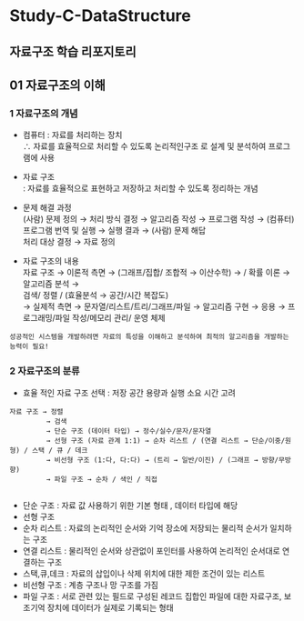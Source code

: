 # Study-C-DataStructure
자료구조 학습 리포지토리
----------------------------   
## 01 자료구조의 이해   
### 1 자료구조의 개념   
- 컴퓨터 : 자료를 처리하는 장치   
∴ 자료를 효율적으로 처리할 수 있도록 논리적인구조 로 설계 및 분석하여 프로그램에 사용   
- 자료 구조    
: 자료를 효율적으로 표현하고 저장하고 처리할 수 있도록 정리하는 개념   

- 문제 해결 과정   
(사람) 문제 정의 → 처리 방식 결정 → 알고리즘 작성 → 프로그램 작성 → (컴퓨터) 프로그램 번역 및 실행 → 실행 결과 → (사람) 문제 해답   
                  처리 대상 결정 → 자료 정의   
                  
- 자료 구조의 내용   
자료 구조 → 이론적 측면 → (그래프/집합/ 조합적 → 이산수학) → / 확률 이론 → 알고리즘 분석 →   
           검색/ 정렬 / (효율분석 → 공간/시간 복잡도)   
          → 실제적 측면 → 문자열/리스트/트리/그래프/파일 → 알고리즘 구현 → 응용 → 프로그래밍/파일 작성/메모리 관리/ 운영 체제   
         
```   
성공적인 시스템을 개발하려면 자료의 특성을 이해하고 분석하여 최적의 알고리즘을 개발하는 능력이 필요!   
```   

### 2 자료구조의 분류   
- 효율 적인 자료 구조 선택 : 저장 공간 용량과 실행 소요 시간 고려   

```   
자료 구조 → 정렬   
         → 검색   
         → 단순 구조 (데이터 타입) → 정수/실수/문자/문자열   
         → 선형 구조 (자료 관계 1:1) → 순차 리스트 / (연결 리스트 → 단순/이중/원형) / 스택 / 큐 / 데크   
         → 비선형 구조 (1:다, 다:다) → (트리 → 일반/이진) / (그래프 → 방향/무방향)   
         → 파일 구조 → 순차 / 색인 / 직접   
         
 ```   
 
 - 단순 구조 : 자료 값 사용하기 위한 기본 형태 , 데이터 타입에 해당   
 - 선형 구조   
  - 순차 리스트 : 자료의 논리적인 순서와 기억 장소에 저장되는 물리적 순서가 일치하는 구조   
  - 연결 리스트 : 물리적인 순서와 상관없이 포인터를 사용하여 논리적인 순서대로 연결하는 구조   
  - 스택,큐,데크 : 자료의 삽입이나 삭제 위치에 대한 제한 조건이 있는 리스트   
- 비선형 구조 : 계층 구조나 망 구조를 가짐   
- 파일 구조 : 서로 관련 있는 필드로 구성된 레코드 집합인 파일에 대한 자료구조, 보조기억 장치에 데이터가 실제로 기록되는 형태   

